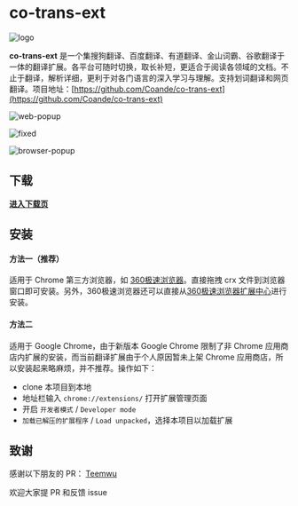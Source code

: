 # co-trans-ext
![logo](https://i.loli.net/2019/04/22/5cbd80f8da40b.png)

**co-trans-ext** 是一个集搜狗翻译、百度翻译、有道翻译、金山词霸、谷歌翻译于一体的翻译扩展。各平台可随时切换，取长补短，更适合于阅读各领域的文档。不止于翻译，解析详细，更利于对各门语言的深入学习与理解。支持划词翻译和网页翻译。项目地址：[https://github.com/Coande/co-trans-ext](https://github.com/Coande/co-trans-ext)


![web-popup](https://i.loli.net/2019/04/22/5cbd53632042a.gif)

![fixed](https://i.loli.net/2019/05/16/5cdd2ec1c5f7f57594.gif)

![browser-popup](https://i.loli.net/2019/04/22/5cbd536355514.gif)


## 下载

[**进入下载页**](https://github.com/Coande/co-trans-ext/releases/)

## 安装

#### 方法一（推荐）
适用于 Chrome 第三方浏览器，如 [360极速浏览器](https://browser.360.cn/ee/)。直接拖拽 crx 文件到浏览器窗口即可安装。另外，360极速浏览器还可以直接从[360极速浏览器扩展中心](https://ext.chrome.360.cn/webstore/detail/keigenoolicjcehlbpjcfhdjdmaochie)进行安装。

#### 方法二
适用于 Google Chrome，由于新版本 Google Chrome 限制了非 Chrome 应用商店内扩展的安装，而当前翻译扩展由于个人原因暂未上架 Chrome 应用商店，所以安装起来略麻烦，并不推荐。操作如下：

- clone 本项目到本地
- 地址栏输入 `chrome://extensions/` 打开扩展管理页面
- 开启 `开发者模式` / `Developer mode`
- `加载已解压的扩展程序` / `Load unpacked`，选择本项目以加载扩展


## 致谢

感谢以下朋友的 PR：
[Teemwu](https://github.com/Teemwu)

欢迎大家提 PR 和反馈 issue
